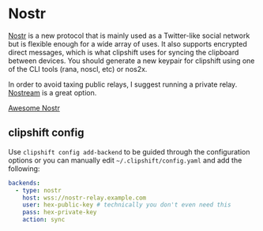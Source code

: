 # Nostr

[Nostr](https://github.com/nostr-protocol/nostr) is a new protocol that is mainly used as a Twitter-like social network but is flexible enough for a wide array of uses. It also supports encrypted direct messages, which is what clipshift uses for syncing the clipboard between devices. You should generate a new keypair for clipshift using one of the CLI tools (rana, noscl, etc) or nos2x.

In order to avoid taxing public relays, I suggest running a private relay. [Nostream](https://github.com/Cameri/nostream) is a great option.

[Awesome Nostr](https://github.com/aljazceru/awesome-nostr)

## clipshift config
Use `clipshift config add-backend` to be guided through the configuration options or you can manually edit `~/.clipshift/config.yaml` and add the following:

```yaml
backends:
  - type: nostr
    host: wss://nostr-relay.example.com
    user: hex-public-key # technically you don't even need this
    pass: hex-private-key
    action: sync
```
